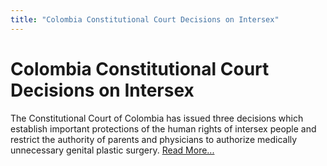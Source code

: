 ```yaml
---
title: "Colombia Constitutional Court Decisions on Intersex"
---
```


# Colombia Constitutional Court Decisions on Intersex

  
The Constitutional Court of Colombia has issued three decisions which establish important protections of the human rights of intersex people and restrict the authority of parents and physicians to authorize medically unnecessary genital plastic surgery. [Read More...][1]

 [1]: /colombia/index.html